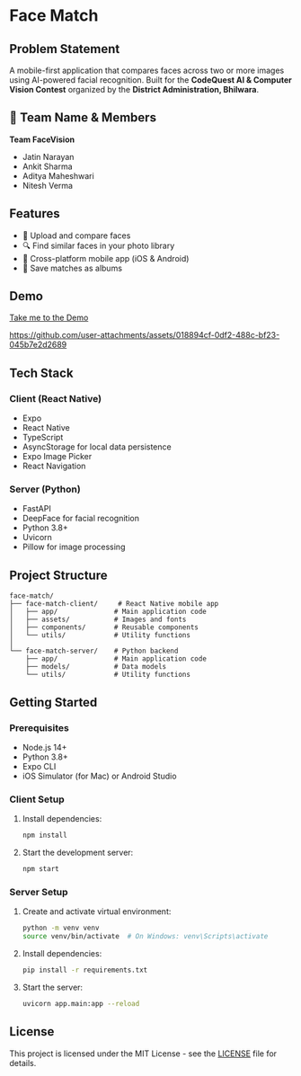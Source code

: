 # Face Match

## Problem Statement
A mobile-first application that compares faces across two or more images using AI-powered facial recognition. Built for the **CodeQuest AI & Computer Vision Contest** organized by the **District Administration, Bhilwara**.

## 👥 Team Name & Members
**Team FaceVision**  
- Jatin Narayan  
- Ankit Sharma  
- Aditya Maheshwari  
- Nitesh Verma


## Features

- 📸 Upload and compare faces
- 🔍 Find similar faces in your photo library
- 📱 Cross-platform mobile app (iOS & Android)
- 💾 Save matches as albums

## Demo
[Take me to the Demo](https://drive.google.com/file/d/1jF0WLPULUx-uA2nCIcpD60qtYaySQt9L/view?usp=drivesdk)


https://github.com/user-attachments/assets/018894cf-0df2-488c-bf23-045b7e2d2689


## Tech Stack

### Client (React Native)
- Expo
- React Native
- TypeScript
- AsyncStorage for local data persistence
- Expo Image Picker
- React Navigation

### Server (Python)
- FastAPI
- DeepFace for facial recognition
- Python 3.8+
- Uvicorn
- Pillow for image processing

## Project Structure

```
face-match/
├── face-match-client/     # React Native mobile app
│   ├── app/              # Main application code
│   ├── assets/           # Images and fonts
│   ├── components/       # Reusable components
│   └── utils/            # Utility functions
│
└── face-match-server/    # Python backend
    ├── app/              # Main application code
    ├── models/           # Data models
    └── utils/            # Utility functions
```

## Getting Started

### Prerequisites

- Node.js 14+
- Python 3.8+
- Expo CLI
- iOS Simulator (for Mac) or Android Studio

### Client Setup

1. Install dependencies:
   ```bash
   npm install
   ```

2. Start the development server:
   ```bash
   npm start
   ```

### Server Setup

1. Create and activate virtual environment:
   ```bash
   python -m venv venv
   source venv/bin/activate  # On Windows: venv\Scripts\activate
   ```

2. Install dependencies:
   ```bash
   pip install -r requirements.txt
   ```

3. Start the server:
   ```bash
   uvicorn app.main:app --reload
   ```

## License

This project is licensed under the MIT License - see the [LICENSE](LICENSE) file for details.
